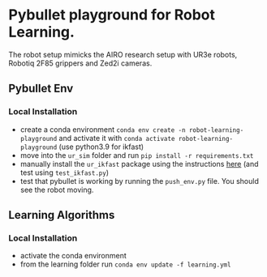 # Pybullet playground for Robot Learning.

The robot setup mimicks the AIRO research setup with UR3e robots, Robotiq 2F85 grippers and Zed2i cameras.

## Pybullet Env
### Local Installation
- create a conda environment `conda env create -n robot-learning-playground` and activate it with `conda activate robot-learning-playground` (use python3.9 for ikfast)
- move into the `ur_sim` folder and run `pip install -r requirements.txt`
- manually install the `ur_ikfast` package using the instructions [here](https://github.com/cambel/ur_ikfast) (and test using `test_ikfast.py`)
- test that pybullet is working by running the `push_env.py` file. You should see the robot moving.

## Learning Algorithms
### Local Installation
- activate the conda environment
- from the learning folder run `conda env update -f learning.yml`
